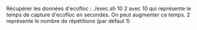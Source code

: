 Récupérer les données d'ecofloc :
./exec.sh 10 2
avec 10 qui représente le temps de capture d'ecofloc en secondes. On peut augmenter ce temps. 2 représente le nombre de répétitions (par défaut 1)